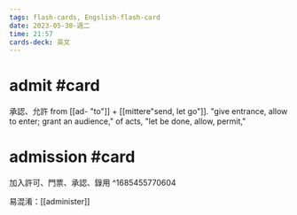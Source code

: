 ```yaml
---
tags: flash-cards, Engslish-flash-card
date: 2023-05-30-週二
time: 21:57
cards-deck: 英文
---
```


# admit #card 
承認、允許
from [[ad- "to"]] + [[mittere"send, let go"]].
"give entrance, allow to enter; grant an audience," of acts, "let be done, allow, permit," 


# admission #card 
加入許可、門票、承認、錄用
^1685455770604

易混淆：[[administer]]

